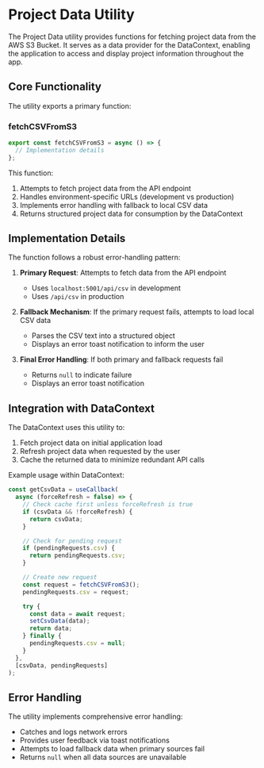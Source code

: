 # Project Data Utility

The Project Data utility provides functions for fetching project data from the AWS S3 Bucket. It serves as a data provider for the DataContext, enabling the application to access and display project information throughout the app.

## Core Functionality

The utility exports a primary function:

### fetchCSVFromS3

```javascript
export const fetchCSVFromS3 = async () => {
  // Implementation details
};
```

This function:

1. Attempts to fetch project data from the API endpoint
2. Handles environment-specific URLs (development vs production)
3. Implements error handling with fallback to local CSV data
4. Returns structured project data for consumption by the DataContext

## Implementation Details

The function follows a robust error-handling pattern:

1. **Primary Request**: Attempts to fetch data from the API endpoint
   - Uses `localhost:5001/api/csv` in development
   - Uses `/api/csv` in production

2. **Fallback Mechanism**: If the primary request fails, attempts to load local CSV data
   - Parses the CSV text into a structured object
   - Displays an error toast notification to inform the user

3. **Final Error Handling**: If both primary and fallback requests fail
   - Returns `null` to indicate failure
   - Displays an error toast notification

## Integration with DataContext

The DataContext uses this utility to:

1. Fetch project data on initial application load
2. Refresh project data when requested by the user
3. Cache the returned data to minimize redundant API calls

Example usage within DataContext:

```javascript
const getCsvData = useCallback(
  async (forceRefresh = false) => {
    // Check cache first unless forceRefresh is true
    if (csvData && !forceRefresh) {
      return csvData;
    }

    // Check for pending request
    if (pendingRequests.csv) {
      return pendingRequests.csv;
    }

    // Create new request
    const request = fetchCSVFromS3();
    pendingRequests.csv = request;

    try {
      const data = await request;
      setCsvData(data);
      return data;
    } finally {
      pendingRequests.csv = null;
    }
  },
  [csvData, pendingRequests]
);
```

## Error Handling

The utility implements comprehensive error handling:

- Catches and logs network errors
- Provides user feedback via toast notifications
- Attempts to load fallback data when primary sources fail
- Returns `null` when all data sources are unavailable
